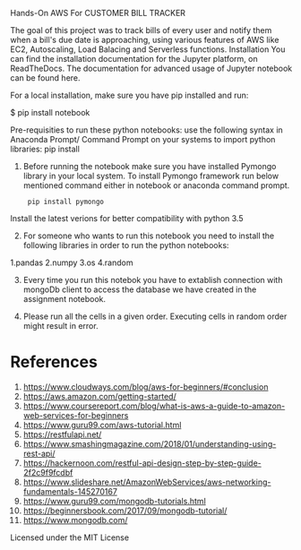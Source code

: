 
Hands-On AWS For CUSTOMER BILL TRACKER


The goal of this project was to track bills of every user and notify them when a bill's due date is approaching, using various features of AWS like EC2, Autoscaling, Load Balacing and Serverless functions.
Installation You can find the installation documentation for the Jupyter platform, on ReadTheDocs. The documentation for advanced usage of Jupyter notebook can be found here.

For a local installation, make sure you have pip installed and run:

$ pip install notebook

Pre-requisities to run these python notebooks: use the following syntax in Anaconda Prompt/ Command Prompt on your systems to import python libraries: pip install

1. Before running the notebook make sure you have installed Pymongo library in your local system. To install Pymongo framework run below mentioned command either in notebook or anaconda command prompt.

        pip install pymongo

Install the latest verions for better compatibility with python 3.5


2. For someone who wants to run this notebook you need to install the following libraries in order to run the python notebooks:

1.pandas
2.numpy
3.os
4.random

3. Every time you run this notebok you have to extablish connection with mongoDb client to access the database we have created in the assignment notebook.

4. Please run all the cells in a given order. Executing cells in random order might result in error.

# References
1. https://www.cloudways.com/blog/aws-for-beginners/#conclusion
2. https://aws.amazon.com/getting-started/
3. https://www.coursereport.com/blog/what-is-aws-a-guide-to-amazon-web-services-for-beginners
4. https://www.guru99.com/aws-tutorial.html
5. https://restfulapi.net/
6. https://www.smashingmagazine.com/2018/01/understanding-using-rest-api/
7. https://hackernoon.com/restful-api-design-step-by-step-guide-2f2c9f9fcdbf
8. https://www.slideshare.net/AmazonWebServices/aws-networking-fundamentals-145270167
9. https://www.guru99.com/mongodb-tutorials.html
10. https://beginnersbook.com/2017/09/mongodb-tutorial/
11. https://www.mongodb.com/

Licensed under the MIT License
